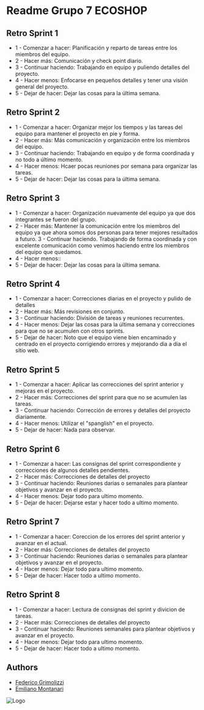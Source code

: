 
# Readme Grupo 7  ECOSHOP


## Retro Sprint 1

- 1 - Comenzar a hacer: Planificación y reparto de tareas entre los miembros del equipo.
- 2 - Hacer más: Comunicación y check point diario.
- 3 - Continuar haciendo: Trabajando en equipo y puliendo detalles del proyecto. 
- 4 - Hacer menos: Enfocarse en pequeños detalles y tener una visión general del proyecto.
- 5 - Dejar de hacer: Dejar las cosas para la última semana.

## Retro Sprint 2

- 1 - Comenzar a hacer: Organizar mejor los tiempos y las tareas del equipo para mantener el proyecto en pie y forma.
- 2 - Hacer más: Más comunicación y organización entre los miembros del equipo. 
- 3 - Continuar haciendo: Trabajando en equipo y de forma coordinada y no todo a último momento.
- 4 - Hacer menos: Hcaer pocas reuniones por semana para organizar las tareas. 
- 5 - Dejar de hacer: Dejar las cosas para la última semana.

## Retro Sprint 3

- 1 - Comenzar a hacer: Organización nuevamente del equipo ya que dos integrantes se fueron del grupo. 
- 2 - Hacer más: Mantener la comunicación entre los miembros del equipo ya que ahora somos dos personas para tener mejores resultados a futuro. 3 - Continuar haciendo. Trabajando de forma coordinada y con excelente comunicación como venimos haciendo entre los miembros del equipo que quedamos.
- 4 - Hacer menos::
- 5 - Dejar de hacer: Dejar las cosas para la última semana.

## Retro Sprint 4

- 1 - Comenzar a hacer: Correcciones diarias en el proyecto y pulido de detalles 
- 2 - Hacer más: Más revisiones en conjunto. 
- 3 - Continuar haciendo: División de tareas y reuniones recurrentes. 
- 4 - Hacer menos: Dejar las cosas para la última semana y correcciones para que no se acumulen con otros sprints. 
- 5 - Dejar de hacer: Noto que el equipo viene bien encaminado y centrado en el proyecto corrigiendo errores y mejorando dia a dia el sitio web.

## Retro Sprint 5

- 1 - Comenzar a hacer: Aplicar las correcciones del sprint anterior y mejoras en el proyecto. 
- 2 - Hacer más: Correcciones del sprint para que no se acumulen las tareas. 
- 3 - Continuar haciendo: Corrección de errores y detalles del proyecto diariamente. 
- 4 - Hacer menos: Utilizar el "spanglish" en el proyecto. 
- 5 - Dejar de hacer: Nada para observar.

## Retro Sprint 6

- 1 - Comenzar a hacer: Las consignas del sprint correspondiente y correcciones de algunos detalles pendientes. 
- 2 - Hacer más: Correcciones de detalles del proyecto 
- 3 - Continuar haciendo: Reuniones darias o semanales para plantear objetivos y avanzar en el proyecto. 
- 4 - Hacer menos: Dejar todo para ultimo momento. 
- 5 - Dejar de hacer: Dejarse estar y hacer todo a ultimo momento.

## Retro Sprint 7

- 1 - Comenzar a hacer: Coreccion de los errores del sprint anterior y avanzar en el actual.
- 2 - Hacer más: Correcciones de detalles del proyecto 
- 3 - Continuar haciendo: Reuniones darias o semanales para plantear objetivos y avanzar en el proyecto. 
- 4 - Hacer menos: Dejar todo para ultimo momento. 
- 5 - Dejar de hacer: Hacer todo a ultimo momento.

## Retro Sprint 8

- 1 - Comenzar a hacer: Lectura de consignas del sprint y divicion de tareas.
- 2 - Hacer más: Correcciones de detalles del proyecto 
- 3 - Continuar haciendo: Reuniones semanales para plantear objetivos y avanzar en el proyecto. 
- 4 - Hacer menos: Dejar todo para ultimo momento. 
- 5 - Dejar de hacer: Hacer todo a ultimo momento.

## Authors

- [Federico Grimolizzi](https://github.com/fedegrimo)
- [Emiliano Montanari](https://github.com/emimontanari)




![Logo](https://trello.com/1/cards/614f5e73b2f5f77a18d5facc/attachments/615440662c777568ffeb6fed/previews/615440672c777568ffeb7005/download/logo.png)



